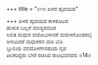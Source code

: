 +++
title = "೦೧೪ ಖಳರ ಹೃದಯದ"

+++
ಖಳರ ಹೃದಯದ ಕಾಳಕೂಟದ  
ಹುಳುಕ ಬಲ್ಲರೆ ಮಾನ್ಯರವದಿರ  
ಲಲಿತ ಮಧುರ ವಚೋವಿಳಾಸಕೆ ಮರುಳಗೊಂಡರಲೈ  
ಅಳುಪಿದರೆ ಮಧುಕರನ ಮರಿ ಬೊ  
ಬ್ಬುಲಿಯ ವನದೊಳಗೇನಹುದು ನೃಪ  
ತಿಲಕರಿದ್ದರು ಬೇರೆ ರಚಿಸಿದ ರಾಜಭವನದಲಿ      ॥14॥